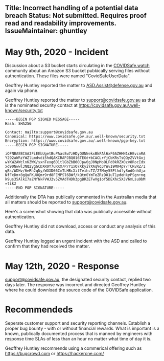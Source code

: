 Title: Incorrect handling of a potential data breach
Status: Not submitted. Requires proof read and readability improvements.
IssueMaintainer: ghuntley
---


# May 9th, 2020 - Incident

Discussion about a S3 bucket starts circulating in the <a href="/">COVIDSafe.watch</a> community about an Amazon S3 bucket pubkically serving files without authentication. These files were named "CovidSafeUserData". 

Geoffrey Huntley reported the matter to ASD.Assist@defense.gov.au and again via phone.

Geoffrey Huntley reported the matter to support@covidsafe.gov.au as that is the nominated security contact at https://covidsafe.gov.au/.well-known/security.txt

```
-----BEGIN PGP SIGNED MESSAGE-----
Hash: SHA256

Contact: mailto:support@covidsafe.gov.au
Canonical: https://www.covidsafe.gov.au/.well-known/security.txt
Encryption: https://www.covidsafe.gov.au/.well-known/pgp-key.txt
-----BEGIN PGP SIGNATURE-----

iQFNBAEBCAA3FiEEbUgetBuPAas8w7zHDyQUNNekxBkFAl6xF6AZHHN1cHBvcnRA
Y292aWRzYWZlLmdvdi5hdQAKCRAPJBQ016TEGd+bCACLrYjCbKRsTsQQyZVVtGxj
wYKW2AWclnKZWX/sxnTexg6D1tlGbZbB0OJpw0gJ0NpMoOLFd0kRZXOzv8RocIdx
xd90Nwwl3NQ2ygGCDXR0Y7uRKX/P/Y1xO7XkyiYXAqVq3YWvI9M04pY/TCRvRZ/1
qBs/WDHv/6eRh2qNy/WGXD66CmTLHBcXilTeihcTZ/27Mny5SPthdfy8odQnhUja
NfFxDm+8gQuFKUUQmr9rd8FEMPSl6BWf/kQtn0YmTeZRzD01uT1ydeHkyPSgn+nq
k9us35AlkI7aZNfNkFVWJ2v5ZVAdTHDh3pgBRZETwVg1of5DEXhc5XJV6mLsu9bM
=tik2
-----END PGP SIGNATURE-----
```

Additionally the DTA has publically commented in the Australian media that all matters should be reported to support@covidsafe.gov.au.

<?# Twitter 1257506430476640256 /?>

Here's a screenshot showing that data was publically accessible without authentication.

Geoffrey Huntley did not download, access or conduct any analysis of this data.

<?# Twitter 1259103414316707840 /?>

Geoffrey Huntley logged an urgent incident with the ASD and called to confirm that they had received the matter.

<?# Twitter 1259105952030027776 /?>
<?# Twitter 1259111494072975363 /?>


# May 12th, 2020 - Response

support@covidsafe.gov.au, the designated security contact, replied two days later. The response was incorrect and directed Geoffrey Huntley where he could download the source code of the COVIDSafe application.


<?# Twitter 1260012514131099648 /?>


# Recommendeds

<?# Twitter 1263581018566430720 /?>

Seperate customer support and security reporting channels. Establish a proper bug bounty - with or without financial rewards. What is important is a known, publically documented process that is manned by engineers with response time SLAs of less than an hour no matter what time of day it is. 

Geoffrey Huntley recommends using a commerical offering such as https://bugcrowd.com or https://hackerone.com/


